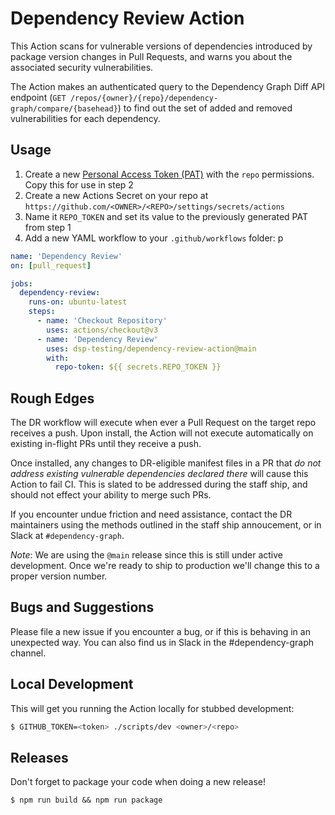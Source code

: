 # Dependency Review Action

This Action scans for vulnerable versions of dependencies introduced
by package version changes in Pull Requests, and warns you about the
associated security vulnerabilities.

The Action makes an authenticated query to the Dependency Graph Diff
API endpoint (`GET /repos/{owner}/{repo}/dependency-graph/compare/{basehead}`)
to find out the set of added and removed vulnerabilities for each dependency.


## Usage

1. Create a new [Personal Access Token
   (PAT)](https://github.com/settings/tokens) with the `repo` permissions. Copy this for use in step 2
2. Create a new Actions Secret on your repo at `https://github.com/<OWNER>/<REPO>/settings/secrets/actions`
3. Name it `REPO_TOKEN` and set its value to the previously generated PAT from step 1
4. Add a new YAML workflow to your `.github/workflows` folder:
p
```yaml
name: 'Dependency Review'
on: [pull_request]

jobs:
  dependency-review:
    runs-on: ubuntu-latest
    steps:
      - name: 'Checkout Repository'
        uses: actions/checkout@v3
      - name: 'Dependency Review'
        uses: dsp-testing/dependency-review-action@main
        with:
          repo-token: ${{ secrets.REPO_TOKEN }}
```

## Rough Edges

The DR workflow will execute when ever a Pull Request on the target
repo receives a push. Upon install, the Action will not execute
automatically on existing in-flight PRs until they receive a push.


Once installed, any changes to DR-eligible manifest files in a PR that
_do not address existing vulnerable dependencies declared there_ will
cause this Action to fail CI. This is slated to be addressed during
the staff ship, and should not effect your ability to merge such PRs.


If you encounter undue friction and need assistance, contact the DR
maintainers using the methods outlined in the staff ship annoucement,
or in Slack at `#dependency-graph`.


_Note_: We are using the `@main` release since this is still under
active development. Once we're ready to ship to production we'll
change this to a proper version number.

## Bugs and Suggestions

Please file a new issue if you encounter a bug, or if this is behaving
in an unexpected way. You can also find us in Slack in the
#dependency-graph channel.

## Local Development

This will get you running the Action locally for stubbed development:

```sh
$ GITHUB_TOKEN=<token> ./scripts/dev <owner>/<repo>
```

## Releases

Don't forget to package your code when doing a new release!

```
$ npm run build && npm run package
```
